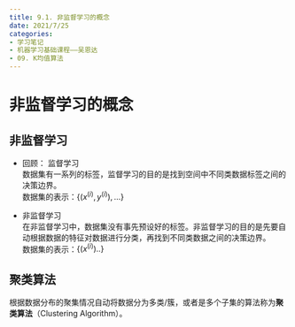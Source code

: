 ```yaml
---
title: 9.1. 非监督学习的概念
date: 2021/7/25
categories: 
- 学习笔记
- 机器学习基础课程——吴恩达
- 09. K均值算法
---
```

# 非监督学习的概念
## 非监督学习
- 回顾： 监督学习  
数据集有一系列的标签，监督学习的目的是找到空间中不同类数据标签之间的决策边界。  
数据集的表示：$\{(x^{(i)},y^{(i)}),...\}$  

- 非监督学习  
在非监督学习中，数据集没有事先预设好的标签。非监督学习的目的是先要自动根据数据的特征对数据进行分类，再找到不同类数据之间的决策边界。    
数据集的表示：$\{(x^{(i)})..\}$  

## 聚类算法
根据数据分布的聚集情况自动将数据分为多类/簇，或者是多个子集的算法称为**聚类算法**（Clustering Algorithm）。  

